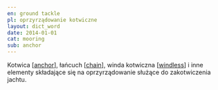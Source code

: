 ```yaml
---
en: ground tackle
pl: oprzyrządowanie kotwiczne
layout: dict_word
date: 2014-01-01
cat: mooring
sub: anchor
---
```


Kotwica [[anchor](/dict/a/anchor/)], łańcuch [[chain](/dict/c/chain/)], winda kotwiczna [[windless](/dict/w/windless/)] 
i inne elementy składające się na oprzyrządowanie służące do zakotwiczenia jachtu.